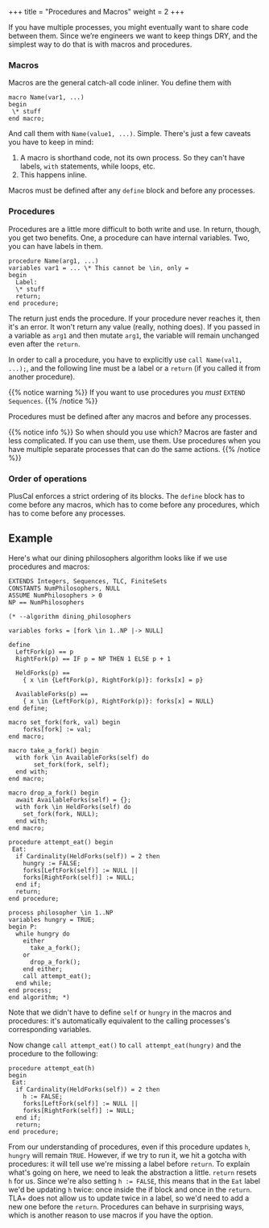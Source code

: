 +++
title = "Procedures and Macros"
weight = 2
+++

If you have multiple processes, you might eventually want to share code between them. Since we’re engineers we want to keep things DRY, and the simplest way to do that is with macros and procedures.

### Macros

Macros are the general catch-all code inliner. You define them with

```
macro Name(var1, ...)
begin
 \* stuff
end macro;
```

And call them with `Name(value1, ...)`. Simple. There's just a few caveats you have to keep in mind:

1. A macro is shorthand code, not its own process. So they can't have labels, `with` statements, while loops, etc. 
1. This happens inline.

Macros must be defined after any `define` block and before any processes.

### Procedures

Procedures are a little more difficult to both write and use. In return, though, you get two benefits. One, a procedure can have internal variables. Two, you can have labels in them.

```
procedure Name(arg1, ...)
variables var1 = ... \* This cannot be \in, only =
begin
  Label:
  \* stuff
  return;
end procedure;
```

The return just ends the procedure. If your procedure never reaches it, then it's an error. It won't return any value (really, nothing does). If you passed in a variable as `arg1` and then mutate `arg1`, the variable will remain unchanged even after the `return`.

In order to call a procedure, you have to explicitly use `call Name(val1, ...);`, and the following line must be a label or a `return` (if you called it from another procedure).

{{% notice warning %}}
 If you want to use procedures you _must_ `EXTEND Sequences`.
{{% /notice %}}

Procedures must be defined after any macros and before any processes.

{{% notice info %}}
So when should you use which? Macros are faster and less complicated. If you can use them, use them. Use procedures when you have multiple separate processes that can do the same actions.
{{% /notice %}}

### Order of operations

PlusCal enforces a strict ordering of its blocks. The `define` block has to come before any macros, which has to come before any procedures, which has to come before any processes.

## Example

Here's what our dining philosophers algorithm looks like if we use procedures and macros:

```tla
EXTENDS Integers, Sequences, TLC, FiniteSets
CONSTANTS NumPhilosophers, NULL
ASSUME NumPhilosophers > 0
NP == NumPhilosophers

(* --algorithm dining_philosophers

variables forks = [fork \in 1..NP |-> NULL]

define
  LeftFork(p) == p
  RightFork(p) == IF p = NP THEN 1 ELSE p + 1

  HeldForks(p) ==
    { x \in {LeftFork(p), RightFork(p)}: forks[x] = p}

  AvailableForks(p) ==
    { x \in {LeftFork(p), RightFork(p)}: forks[x] = NULL}
end define;

macro set_fork(fork, val) begin
    forks[fork] := val;
end macro;

macro take_a_fork() begin
  with fork \in AvailableForks(self) do
       set_fork(fork, self);
  end with;
end macro;

macro drop_a_fork() begin
  await AvailableForks(self) = {};
  with fork \in HeldForks(self) do
    set_fork(fork, NULL);
  end with;
end macro;

procedure attempt_eat() begin
 Eat:
  if Cardinality(HeldForks(self)) = 2 then
    hungry := FALSE;
    forks[LeftFork(self)] := NULL ||
    forks[RightFork(self)] := NULL;
  end if;
  return;
end procedure;

process philosopher \in 1..NP
variables hungry = TRUE;
begin P:
  while hungry do
    either
      take_a_fork();
    or
      drop_a_fork();
    end either;
    call attempt_eat(); 
  end while;
end process;
end algorithm; *)
```

Note that we didn't have to define `self` or `hungry` in the macros and procedures: it's automatically equivalent to the calling processes's corresponding variables.

Now change `call attempt_eat()` to `call attempt_eat(hungry)` and the procedure to the following:

```tla
procedure attempt_eat(h)
begin
 Eat:
  if Cardinality(HeldForks(self)) = 2 then
    h := FALSE;
    forks[LeftFork(self)] := NULL ||
    forks[RightFork(self)] := NULL;
  end if;
  return;
end procedure;
```

From our understanding of procedures, even if this procedure updates `h`, `hungry` will remain `TRUE`. However, if we try to run it, we hit a gotcha with procedures: it will tell use we're missing a label before `return`. To explain what's going on here, we need to leak the abstraction a little. `return` resets `h` for us. Since we're also setting `h := FALSE`, this means that in the `Eat` label we'd be updating `h` twice: once inside the if block and once in the `return`. TLA+ does not allow us to update twice in a label, so we'd need to add a new one before the `return`. Procedures can behave in surprising ways, which is another reason to use macros if you have the option.